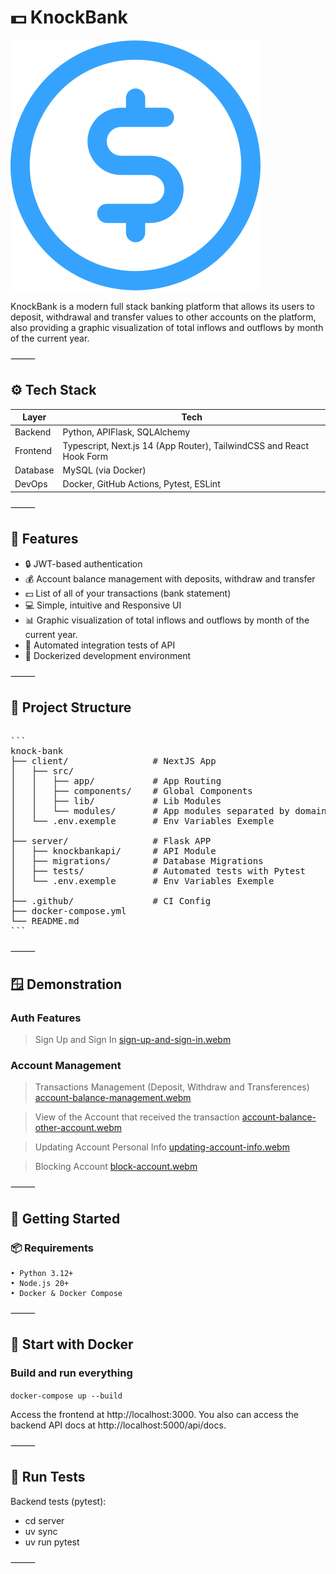 # 💵 KnockBank

<span style="margin-top: 4px">

![KnockBankLogo](./.github/assets/knock_bank_logo.svg)

</span>

KnockBank is a modern full stack banking platform that allows its users to deposit, withdrawal and transfer values to other accounts on the platform, also providing a graphic visualization of total inflows and outflows by month of the current year.

⸻

## ⚙️ Tech Stack

| Layer      | Tech                              |
|------------|-----------------------------------|
| Backend    | Python, APIFlask, SQLAlchemy                 |
| Frontend   | Typescript, Next.js 14 (App Router), TailwindCSS and React Hook Form |
| Database   | MySQL (via Docker)   |
| DevOps  | Docker, GitHub Actions, Pytest, ESLint |

⸻

## 🚀 Features
- 🔒 JWT-based authentication
- 💰 Account balance management with deposits, withdraw and transfer
- 💵 List of all of your transactions (bank statement)
- 💻 Simple, intuitive and Responsive UI 
- 📊 Graphic visualization of total inflows and outflows by month of the current year.
- 🧪 Automated integration tests of API 
- 🐳 Dockerized development environment

⸻

## 📂 Project Structure

<pre>

```
knock-bank
├── client/                # NextJS App
│   ├── src/           
│   │   ├── app/           # App Routing
│   │   ├── components/    # Global Components
│   │   ├── lib/           # Lib Modules
│   │   └── modules/       # App modules separated by domain
│   └── .env.exemple       # Env Variables Exemple
│
├── server/                # Flask APP
│   ├── knockbankapi/      # API Module
│   ├── migrations/        # Database Migrations
│   ├── tests/             # Automated tests with Pytest
│   └── .env.exemple       # Env Variables Exemple
│
├── .github/               # CI Config
├── docker-compose.yml			
└── README.md
```
</pre>

⸻

## 🪟 Demonstration

### Auth Features

> Sign Up and Sign In
[sign-up-and-sign-in.webm](https://github.com/user-attachments/assets/7429cb94-42ad-4f2d-bc50-fcf613a0bc06)

### Account Management

> Transactions Management (Deposit, Withdraw and Transferences)
[account-balance-management.webm](https://github.com/user-attachments/assets/e49672c0-7ae9-4d8e-ac30-af2b313dcda9)

> View of the Account that received the transaction
[account-balance-other-account.webm](https://github.com/user-attachments/assets/a1282d9e-901c-4f2f-b094-47e894bfe194)

> Updating Account Personal Info
[updating-account-info.webm](https://github.com/user-attachments/assets/b4bbdbd3-e787-4882-b4f7-5cdac5609154)

> Blocking Account
[block-account.webm](https://github.com/user-attachments/assets/39a0b07a-1e99-449e-88e7-cf238a81431a)

⸻

## 🚀 Getting Started

### 📦 Requirements
	• Python 3.12+
	• Node.js 20+
	• Docker & Docker Compose

⸻

## 🐳 Start with Docker

### Build and run everything

`docker-compose up --build`

Access the frontend at http://localhost:3000.
You also can access the backend API docs at http://localhost:5000/api/docs.

⸻

## 🧪 Run Tests

Backend tests (pytest):

- cd server
- uv sync
- uv run pytest

⸻

<!--

## 🧹 Pre-commit Hooks

### One-time setup
pre-commit install

### Run all hooks manually
pre-commit run --all-files

That’s looking super clean and professional, Leo! 🔥 Here’s the final section you can append to your README.md:

⸻

## 🧭 Next Steps
Check out the [Project board]() to see what’s coming next!
We’re actively working on new features like:
- User profile pages
- OAuth login
- Admin dashboard
- Genre-based book filters
- More AI enhancements

Stay tuned and feel free to contribute! -->

